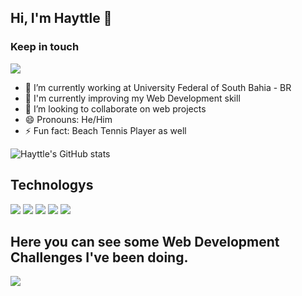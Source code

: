 ## Hi, I'm Hayttle 👋

### Keep in touch
[![](https://img.shields.io/badge/LinkedIn-0077B5?style=for-the-badge&logo=linkedin&logoColor=white)](https://www.linkedin.com/in/hayttle-soljnivisk-43a99530/)

<!--
**hayttle/hayttle** is a ✨ _special_ ✨ repository because its `README.md` (this file) appears on your GitHub profile.

Here are some ideas to get you started:
-->
- 🔭 I’m currently working at University Federal of South Bahia - BR
- 🌱 I'm currently improving my Web Development skill
- 👯 I’m looking to collaborate on web projects
- 😄 Pronouns: He/Him
- ⚡ Fun fact: Beach Tennis Player as well

<!--
- 🤔 I’m looking for help with ...
- 💬 Ask me about ...
-->

![Hayttle's GitHub stats](https://github-readme-stats.vercel.app/api?username=hayttle&show_icons=true&theme=dark)

## Technologys

![](https://img.shields.io/badge/HTML5-E34F26?style=for-the-badge&logo=html5&logoColor=white)
![](https://img.shields.io/badge/CSS3-1572B6?style=for-the-badge&logo=css3&logoColor=white)
![](https://img.shields.io/badge/JavaScript-F7DF1E?style=for-the-badge&logo=javascript&logoColor=black)
![](https://img.shields.io/badge/Node.js-43853D?style=for-the-badge&logo=node.js&logoColor=white)
![](https://img.shields.io/badge/MongoDB-4EA94B?style=for-the-badge&logo=mongodb&logoColor=white)

## Here you can see some Web Development Challenges I've been doing.

[![](https://img.shields.io/website?label=hayttle.github.io/desafios&style=for-the-badge&url=https://hayttle.github.io/desafios)](https://hayttle.github.io/desafios/)
